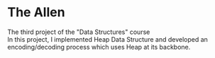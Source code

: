 # The Allen
The third project of the "Data Structures" course \
In this project, I implemented Heap Data Structure and developed an encoding/decoding process which uses Heap at its backbone.
